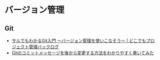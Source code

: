 # バージョン管理
## Git
- [サルでもわかるGit入門 〜バージョン管理を使いこなそう〜 | どこでもプロジェクト管理バックログ](https://backlog.com/ja/git-tutorial/)
- [Gitのコミットメッセージを後から変更する方法をわかりやすく書いてみた](https://www.granfairs.com/blog/staff/git-commit-fix)
